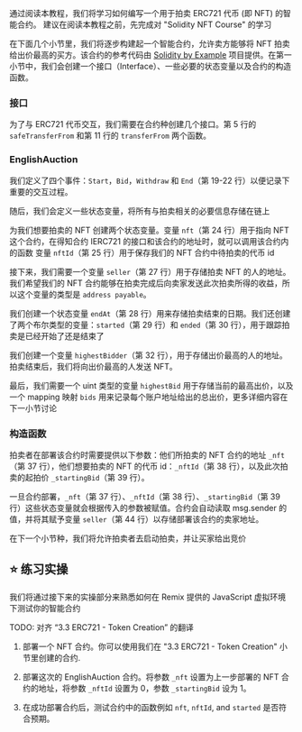 通过阅读本教程，我们将学习如何编写一个用于拍卖 ERC721 代币 (即 NFT) 的智能合约。
建议在阅读本教程之前，先完成对 "Solidity NFT Course" 的学习

在下面几个小节里，我们将逐步构建起一个智能合约，允许卖方能够将 NFT 拍卖给出价最高的买方。该合约的参考代码由 <a href="https://solidity-by-example.org/app/english-auction/" target="_blank">Solidity by Example</a> 项目提供。在第一小节中，我们会创建一个接口（Interface）、一些必要的状态变量以及合约的构造函数。

### 接口
为了与 ERC721 代币交互，我们需要在合约种创建几个接口。第 5 行的 `safeTransferFrom` 和第 11 行的 `transferFrom` 两个函数。

### EnglishAuction
我们定义了四个事件：`Start`，`Bid`，`Withdraw` 和 `End`（第 19-22 行）以便记录下重要的交互过程。

随后，我们会定义一些状态变量，将所有与拍卖相关的必要信息存储在链上

为我们想要拍卖的 NFT 创建两个状态变量。变量 `nft`（第 24 行）用于指向 NFT 这个合约，在得知合约 IERC721 的接口和该合约的地址时，就可以调用该合约内的函数
变量 `nftId`（第 25 行）用于保存我们的 NFT 合约中待拍卖的代币 id

接下来，我们需要一个变量 `seller`（第 27 行）用于存储拍卖 NFT 的人的地址。我们希望我们的 NFT 合约能够在拍卖完成后向卖家发送此次拍卖所得的收益，所以这个变量的类型是 `address payable`。

我们创建一个状态变量 `endAt`（第 28 行）用来存储拍卖结束的日期。我们还创建了两个布尔类型的变量：`started`（第 29 行）和 `ended`（第 30 行），用于跟踪拍卖是已经开始了还是结束了

我们创建一个变量 `highestBidder`（第 32 行），用于存储出价最高的人的地址。拍卖结束后，我们将向出价最高的人发送 NFT。

最后，我们需要一个 uint 类型的变量 `highestBid` 用于存储当前的最高出价，以及一个 mapping 映射 `bids` 用来记录每个账户地址给出的总出价，更多详细内容在下一小节讨论

### 构造函数
拍卖者在部署该合约时需要提供以下参数：他们所拍卖的 NFT 合约的地址 `_nft`（第 37 行），他们想要拍卖的 NFT 的代币 id：`_nftId`（第 38 行），以及此次拍卖的起拍价 `_startingBid`（第 39 行）。

一旦合约部署，`_nft`（第 37 行）、`_nftId`（第 38 行）、`_startingBid`（第 39 行）这些状态变量就会根据传入的参数被赋值。合约会自动读取 msg.sender 的值，并将其赋予变量 `seller`（第 44 行）以存储部署该合约的卖家地址。

在下一个小节种，我们将允许拍卖者去启动拍卖，并让买家给出竞价

## ⭐️ 练习实操
我们将通过接下来的实操部分来熟悉如何在 Remix 提供的 JavaScript 虚拟环境下测试你的智能合约

TODO: 对齐 “3.3 ERC721 - Token Creation” 的翻译
1. 部署一个 NFT 合约。你可以使用我们在 "3.3 ERC721 - Token Creation" 小节里创建的合约.

2. 部署这次的 EnglishAuction 合约。将参数 `_nft` 设置为上一步部署的 NFT 合约的地址，将参数 `_nftId` 设置为 0，参数 `_startingBid` 设为 1。

3. 在成功部署合约后，测试合约中的函数例如 `nft`, `nftId`, and `started` 是否符合预期。